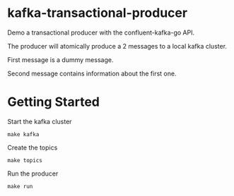 # kafka-transactional-producer

Demo a transactional producer with the confluent-kafka-go API.

The producer will atomically produce a 2 messages to a local kafka cluster.

First message is a dummy message.

Second message contains information about the first one.

# Getting Started

Start the kafka cluster
```
make kafka
```

Create the topics
```
make topics
```

Run the producer
```
make run
```
